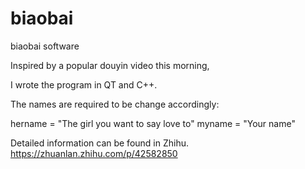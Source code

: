 # biaobai
biaobai software

Inspired by a popular douyin video this morning,

I wrote the program in QT and C++.

The names are required to be change accordingly:

hername = "The girl you want to say love to"
myname = "Your name"

Detailed information can be found in Zhihu.
https://zhuanlan.zhihu.com/p/42582850
